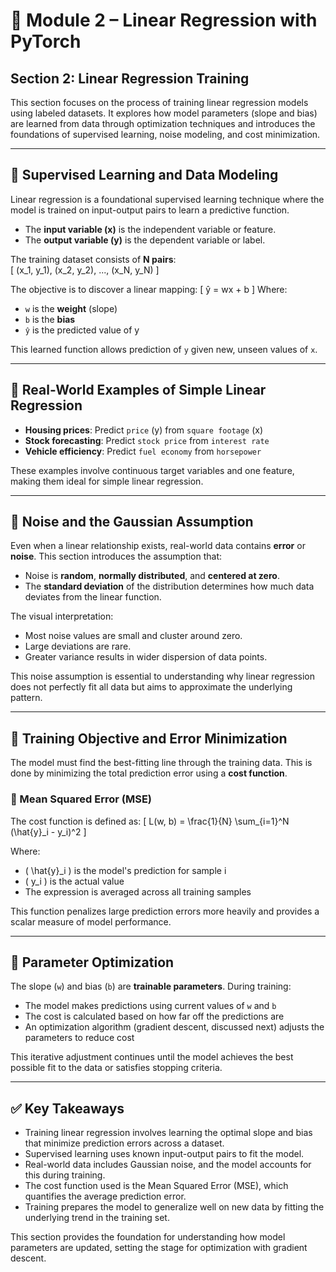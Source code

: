 # 📘 Module 2 – Linear Regression with PyTorch

## Section 2: Linear Regression Training

This section focuses on the process of training linear regression models using labeled datasets. It explores how model parameters (slope and bias) are learned from data through optimization techniques and introduces the foundations of supervised learning, noise modeling, and cost minimization.

---

## 🔹 Supervised Learning and Data Modeling

Linear regression is a foundational supervised learning technique where the model is trained on input-output pairs to learn a predictive function.

- The **input variable (x)** is the independent variable or feature.
- The **output variable (y)** is the dependent variable or label.

The training dataset consists of **N pairs**:  
\[
(x_1, y_1), (x_2, y_2), ..., (x_N, y_N)
\]

The objective is to discover a linear mapping:
\[
ŷ = wx + b
\]
Where:

- `w` is the **weight** (slope)
- `b` is the **bias**
- `ŷ` is the predicted value of y

This learned function allows prediction of `y` given new, unseen values of `x`.

---

## 🔹 Real-World Examples of Simple Linear Regression

- **Housing prices**: Predict `price` (y) from `square footage` (x)
- **Stock forecasting**: Predict `stock price` from `interest rate`
- **Vehicle efficiency**: Predict `fuel economy` from `horsepower`

These examples involve continuous target variables and one feature, making them ideal for simple linear regression.

---

## 🔹 Noise and the Gaussian Assumption

Even when a linear relationship exists, real-world data contains **error** or **noise**. This section introduces the assumption that:

- Noise is **random**, **normally distributed**, and **centered at zero**.
- The **standard deviation** of the distribution determines how much data deviates from the linear function.

The visual interpretation:

- Most noise values are small and cluster around zero.
- Large deviations are rare.
- Greater variance results in wider dispersion of data points.

This noise assumption is essential to understanding why linear regression does not perfectly fit all data but aims to approximate the underlying pattern.

---

## 🔹 Training Objective and Error Minimization

The model must find the best-fitting line through the training data. This is done by minimizing the total prediction error using a **cost function**.

### 🔸 Mean Squared Error (MSE)

The cost function is defined as:
\[
L(w, b) = \frac{1}{N} \sum\_{i=1}^N (\hat{y}\_i - y_i)^2
\]

Where:

- \( \hat{y}\_i \) is the model's prediction for sample i
- \( y_i \) is the actual value
- The expression is averaged across all training samples

This function penalizes large prediction errors more heavily and provides a scalar measure of model performance.

---

## 🔹 Parameter Optimization

The slope (`w`) and bias (`b`) are **trainable parameters**. During training:

- The model makes predictions using current values of `w` and `b`
- The cost is calculated based on how far off the predictions are
- An optimization algorithm (gradient descent, discussed next) adjusts the parameters to reduce cost

This iterative adjustment continues until the model achieves the best possible fit to the data or satisfies stopping criteria.

---

## ✅ Key Takeaways

- Training linear regression involves learning the optimal slope and bias that minimize prediction errors across a dataset.
- Supervised learning uses known input-output pairs to fit the model.
- Real-world data includes Gaussian noise, and the model accounts for this during training.
- The cost function used is the Mean Squared Error (MSE), which quantifies the average prediction error.
- Training prepares the model to generalize well on new data by fitting the underlying trend in the training set.

This section provides the foundation for understanding how model parameters are updated, setting the stage for optimization with gradient descent.
